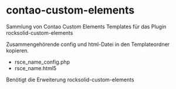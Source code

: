 # contao-custom-elements
Sammlung von Contao Custom Elements Templates für das Plugin rocksolid-custom-elements

Zusammengehörende config und html-Datei in den Templateordner kopieren.

* rsce_name_config.php
* rsce_name.html5

Benötigt die Erweiterung rocksolid-custom-elements
